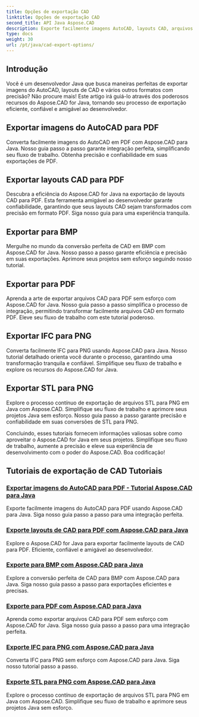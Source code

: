 ```yaml
---
title: Opções de exportação CAD
linktitle: Opções de exportação CAD
second_title: API Java Aspose.CAD
description: Exporte facilmente imagens AutoCAD, layouts CAD, arquivos IFC, STL para PDF, BMP, PNG usando Aspose.CAD para Java. Simplifique seu fluxo de trabalho com nossos tutoriais passo a passo.
type: docs
weight: 30
url: /pt/java/cad-export-options/
---
```


## Introdução

Você é um desenvolvedor Java que busca maneiras perfeitas de exportar imagens do AutoCAD, layouts de CAD e vários outros formatos com precisão? Não procure mais! Este artigo irá guiá-lo através dos poderosos recursos do Aspose.CAD for Java, tornando seu processo de exportação eficiente, confiável e amigável ao desenvolvedor.

## Exportar imagens do AutoCAD para PDF

Converta facilmente imagens do AutoCAD em PDF com Aspose.CAD para Java. Nosso guia passo a passo garante integração perfeita, simplificando seu fluxo de trabalho. Obtenha precisão e confiabilidade em suas exportações de PDF.

## Exportar layouts CAD para PDF

Descubra a eficiência do Aspose.CAD for Java na exportação de layouts CAD para PDF. Esta ferramenta amigável ao desenvolvedor garante confiabilidade, garantindo que seus layouts CAD sejam transformados com precisão em formato PDF. Siga nosso guia para uma experiência tranquila.

## Exportar para BMP

Mergulhe no mundo da conversão perfeita de CAD em BMP com Aspose.CAD for Java. Nosso passo a passo garante eficiência e precisão em suas exportações. Aprimore seus projetos sem esforço seguindo nosso tutorial.

## Exportar para PDF

Aprenda a arte de exportar arquivos CAD para PDF sem esforço com Aspose.CAD for Java. Nosso guia passo a passo simplifica o processo de integração, permitindo transformar facilmente arquivos CAD em formato PDF. Eleve seu fluxo de trabalho com este tutorial poderoso.

## Exportar IFC para PNG

Converta facilmente IFC para PNG usando Aspose.CAD para Java. Nosso tutorial detalhado orienta você durante o processo, garantindo uma transformação tranquila e confiável. Simplifique seu fluxo de trabalho e explore os recursos do Aspose.CAD for Java.

## Exportar STL para PNG

Explore o processo contínuo de exportação de arquivos STL para PNG em Java com Aspose.CAD. Simplifique seu fluxo de trabalho e aprimore seus projetos Java sem esforço. Nosso guia passo a passo garante precisão e confiabilidade em suas conversões de STL para PNG.

Concluindo, esses tutoriais fornecem informações valiosas sobre como aproveitar o Aspose.CAD for Java em seus projetos. Simplifique seu fluxo de trabalho, aumente a precisão e eleve sua experiência de desenvolvimento com o poder do Aspose.CAD. Boa codificação!
## Tutoriais de exportação de CAD Tutoriais
### [Exportar imagens do AutoCAD para PDF - Tutorial Aspose.CAD para Java](./export-autocad-images-to-pdf/)
Exporte facilmente imagens do AutoCAD para PDF usando Aspose.CAD para Java. Siga nosso guia passo a passo para uma integração perfeita.
### [Exporte layouts de CAD para PDF com Aspose.CAD para Java](./export-cad-layouts-to-pdf/)
Explore o Aspose.CAD for Java para exportar facilmente layouts de CAD para PDF. Eficiente, confiável e amigável ao desenvolvedor.
### [Exporte para BMP com Aspose.CAD para Java](./export-to-bmp/)
Explore a conversão perfeita de CAD para BMP com Aspose.CAD para Java. Siga nosso guia passo a passo para exportações eficientes e precisas.
### [Exporte para PDF com Aspose.CAD para Java](./export-to-pdf/)
Aprenda como exportar arquivos CAD para PDF sem esforço com Aspose.CAD for Java. Siga nosso guia passo a passo para uma integração perfeita.
### [Exporte IFC para PNG com Aspose.CAD para Java](./export-ifc-to-png/)
Converta IFC para PNG sem esforço com Aspose.CAD para Java. Siga nosso tutorial passo a passo.
### [Exporte STL para PNG com Aspose.CAD para Java](./export-stl-to-png/)
Explore o processo contínuo de exportação de arquivos STL para PNG em Java com Aspose.CAD. Simplifique seu fluxo de trabalho e aprimore seus projetos Java sem esforço.